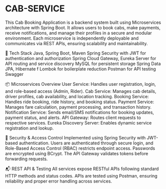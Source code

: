 # CAB-SERVICE
This Cab Booking Application is a backend system built using Microservices architecture with Spring Boot. It allows users to book cabs, make payments, receive notifications, and manage their profiles in a secure and modular environment. Each microservice is independently deployable and communicates via REST APIs, ensuring scalability and maintainability.

🔧 Tech Stack
Java, Spring Boot, Maven
Spring Security with JWT for authentication and authorization
Spring Cloud Gateway, Eureka Server for API routing and service discovery
MySQL for persistent storage
Spring Data JPA, Hibernate f
Lombok for boilerplate reduction
Postman for API testing
Swagger

📦 Microservices Overview
User Service: Handles user registration, login, and role-based access (Admin, Rider).
Cab Service: Manages cab details, driver profiles, cab availability, and location tracking.
Booking Service: Handles ride booking, ride history, and booking status.
Payment Service: Manages fare calculation, payment processing, and transaction history.
Notification Service: Sends email/SMS notifications for booking updates, payment status, and alerts.
API Gateway: Routes client requests to respective services.
Eureka Discovery Server: Enables dynamic service registration and lookup.

🔐 Security & Access Control
Implemented using Spring Security with JWT-based authentication. Users are authenticated through secure login, and Role-Based Access Control (RBAC) restricts endpoint access. Passwords are encrypted using BCrypt. The API Gateway validates tokens before forwarding requests.

📬 REST API & Testing
All services expose RESTful APIs following standard HTTP methods and status codes. APIs are tested using Postman, ensuring reliability and proper error handling across services.
